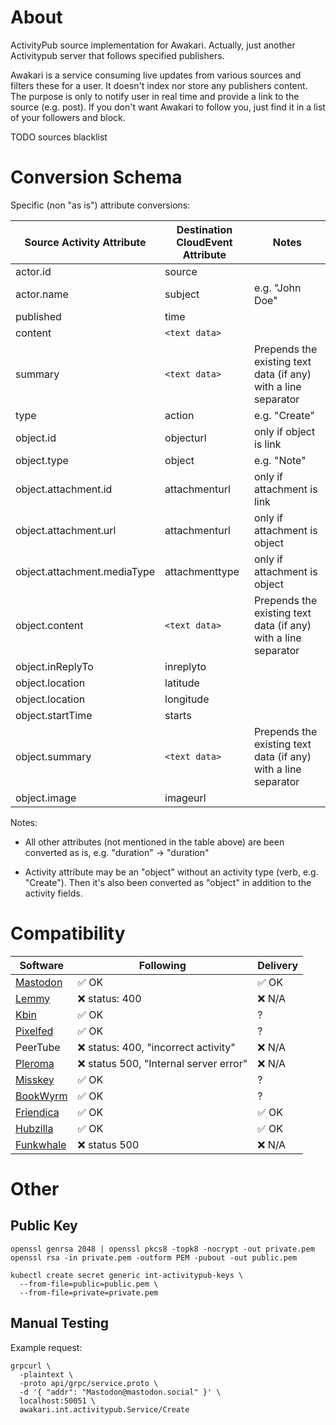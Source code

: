 # About

ActivityPub source implementation for Awakari. Actually, just another Activitypub server that follows specified publishers.

Awakari is a service consuming live updates from various sources and filters these for a user.
It doesn't index nor store any publishers content.
The purpose is only to notify user in real time and provide a link to the source (e.g. post). 
If you don't want Awakari to follow you, just find it in a list of your followers and block.

TODO sources blacklist

# Conversion Schema

Specific (non "as is") attribute conversions:

| Source Activity Attribute   | Destination CloudEvent Attribute | Notes                                                          |
|-----------------------------|----------------------------------|----------------------------------------------------------------|
| actor.id                    | source                           |                                                                |
| actor.name                  | subject                          | e.g. "John Doe"                                                |
| published                   | time                             |                                                                |
| content                     | `<text data>`                    |                                                                |
| summary                     | `<text data>`                    | Prepends the existing text data (if any) with a line separator |
| type                        | action                           | e.g. "Create"                                                  |
| object.id                   | objecturl                        | only if object is link                                         |
| object.type                 | object                           | e.g. "Note"                                                    |
| object.attachment.id        | attachmenturl                    | only if attachment is link                                     |
| object.attachment.url       | attachmenturl                    | only if attachment is object                                   |
| object.attachment.mediaType | attachmenttype                   | only if attachment is object                                   |
| object.content              | `<text data>`                    | Prepends the existing text data (if any) with a line separator |
| object.inReplyTo            | inreplyto                        |
| object.location             | latitude                         |
| object.location             | longitude                        |
| object.startTime            | starts                           |
| object.summary              | `<text data>`                    | Prepends the existing text data (if any) with a line separator |
| object.image                | imageurl                         |                                                                |

Notes:

* All other attributes (not mentioned in the table above) are been converted as is, e.g. "duration" -> "duration"

* Activity attribute may be an "object" without an activity type (verb, e.g. "Create"). 
  Then it's also been converted as "object" in addition to the activity fields.

# Compatibility

| Software                                                      | Following                             | Delivery |
|---------------------------------------------------------------|---------------------------------------|----------|
| [Mastodon](https://en.wikipedia.org/wiki/Mastodon_(software)) | ✅ OK                                  | ✅ OK     |
| [Lemmy](https://en.wikipedia.org/wiki/Lemmy_(software))       | ❌ status: 400                         | ❌ N/A    |
| [Kbin](https://kbin.socail)                                   | ✅ OK                                  | ?        |
| [Pixelfed](https://pixelfed.ru)                               | ✅ OK                                  | ?        |
| PeerTube                                                      | ❌ status: 400, "incorrect activity"   | ❌ N/A    |
| [Pleroma](https://stereophonic.space)                         | ❌ status 500, "Internal server error" | ❌ N/A    |         |
| [Misskey](https://den.raccoon.quest/)                         | ✅ OK                                  | ?        |
| [BookWyrm](https://bookwyrm.social)                           | ✅ OK                                  | ?        |
| [Friendica](https://venera.social)                            | ✅ OK                                  | ✅ OK     |
| [Hubzilla](https://libera.site)                               | ✅ OK                                  | ✅ OK     |
| [Funkwhale](https://funkwhale.our-space.xyz)                  | ❌ status 500                          | ❌ N/A    |          

# Other

## Public Key

```shell
openssl genrsa 2048 | openssl pkcs8 -topk8 -nocrypt -out private.pem
openssl rsa -in private.pem -outform PEM -pubout -out public.pem
```

```shell
kubectl create secret generic int-activitypub-keys \
  --from-file=public=public.pem \
  --from-file=private=private.pem
```

## Manual Testing

Example request:
```shell
grpcurl \
  -plaintext \
  -proto api/grpc/service.proto \
  -d '{ "addr": "Mastodon@mastodon.social" }' \
  localhost:50051 \
  awakari.int.activitypub.Service/Create
```
